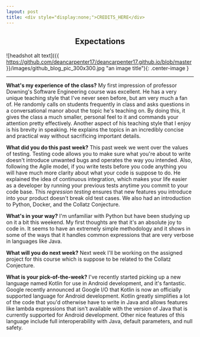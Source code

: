 ```yaml
---
layout: post
title: <div style="display:none;">CREDITS_HERE</div>
---
```

<title>Week 1</title>

## <center>Expectations</center>
![headshot alt text]({{ https://github.com/deancarpenter17/deancarpenter17.github.io/blob/master }}/images/github_blog_pic_300x300.jpg "an image title"){: .center-image }

****  

 **What's my experience of the class?** My first impression of professor Downing's Software Engineering course was excellent. He has a very unique teaching style that I've never seen before, but am very much a fan of. He randomly calls on students frequently in class and asks questions in a conversational manor about the topic he's teaching on. By doing this, it gives the class a much smaller, personal feel to it and commands your attention pretty effectively. Another aspect of his teaching style that I enjoy is his brevity in speaking. He explains the topics in an incredibly concise and practical way without sacrificing important details.
 
 **What did you do this past week?** This past week we went over the values of testing. Testing code allows you to make sure what you're about to write doesn't introduce unwanted bugs and operates the way you intended. Also, following the Agile model, if you write tests before you code anything you will have much more clarity about what your code is suppose to do. He explained the idea of continuous integration, which makes your life easier as a developer by running your previous tests anytime you commit to your code base. This _regression testing_ ensures that new features you introduce into your product doesn't break old test cases. We also had an introduction to Python, Docker, and the Collatz Conjecture.
 
 **What's in your way?** I'm unfamiliar with Python but have been studying up on it a bit this weekend. My first thoughts are that it's an absolute joy to code in. It seems to have an extremely simple methodology and it shows in some of the ways that it handles common expressions that are very verbose in languages like Java.

**What will you do next week?** Next week I'll be working on the assigned project for this course which is suppose to be related to the Collatz Conjecture.

**What is your pick-of-the-week?** I've recently started picking up a new language named Kotlin for use in Android development, and it's fantastic. Google recently announced at Google I/O that Kotlin is now an officially supported language for Android development. Kotlin greatly simplifies a lot of the code that you'd otherwise have to write in Java and allows features like lambda expressions that isn't available with the version of Java that is currently supported for Android development. Other nice features of this language include full interoperability with Java, default parameters, and null safety. 
